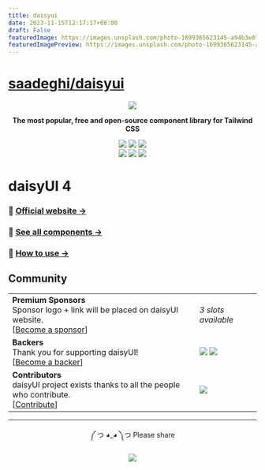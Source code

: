 ```yaml
---
title: daisyui
date: 2023-11-15T12:17:17+08:00
draft: False
featuredImage: https://images.unsplash.com/photo-1699365623145-a94b3e07a520?ixid=M3w0NjAwMjJ8MHwxfHJhbmRvbXx8fHx8fHx8fDE3MDAwMjE3Mjh8&ixlib=rb-4.0.3
featuredImagePreview: https://images.unsplash.com/photo-1699365623145-a94b3e07a520?ixid=M3w0NjAwMjJ8MHwxfHJhbmRvbXx8fHx8fHx8fDE3MDAwMjE3Mjh8&ixlib=rb-4.0.3
---
```


# [saadeghi/daisyui](https://github.com/saadeghi/daisyui)

<div align="center">

[![][logo-url]][docs-url]

**The most popular, free and open-source component library for Tailwind CSS**

[![][build]][build-url] [![][npm]][npm-url] [![][license]][license-url]  
[![][dl]][npm-url] [![][stars]][gh-url] [![][commit]][gh-url]

</div>

# daisyUI 4

### 🌼 [Official website →](https://daisyui.com/)

### 🌼 [See all components →](https://daisyui.com/components/)

### 🌼 [How to use →](https://daisyui.com/docs/install/)

## Community

|                                                                                                                             |                                                                   |
| --------------------------------------------------------------------------------------------------------------------------- | ----------------------------------------------------------------- |
| **Premium Sponsors** <br/>Sponsor logo + link will be placed on daisyUI website. <br/> [[Become a sponsor][opencollective]] | _3 slots available_ <!-- [![][sponsors]][opencollective] -->      |
| **Backers** <br/> Thank you for supporting daisyUI! <br/> [[Become a backer][opencollective]]                               | [![][backers_org]][opencollective] [![][backers]][opencollective] |
| **Contributors** <br/> daisyUI project exists thanks to all the people who contribute. <br/> [[Contribute][contribute]]     | [![][contributors_img]][contributors]                             |

---

<div align="center">
  
  
༼ つ ◕_◕ ༽つ  Please share  
  
[![][tweet]][tweet-url]

</div>

[build]: https://badgen.net/github/checks/saadeghi/daisyui?label=build
[npm]: https://badgen.net/github/tag/saadeghi/daisyui?label=version&color=green
[dl]: https://badgen.net/npm/dt/daisyui?label=installs&icon=npm&color=green
[commit]: https://badgen.net/github/last-commit/saadeghi/daisyui?icon=github&color=green
[license]: https://badgen.net/github/license/saadeghi/daisyui?color=green
[stars]: https://badgen.net/github/stars/saadeghi/daisyui?color=green
[tweet]: https://img.shields.io/twitter/url?style=social&url=https%3A%2F%2Fgithub.com%2Fsaadeghi%2Fdaisyui
[license-url]: https://github.com/saadeghi/daisyui/blob/master/LICENSE
[npm-url]: https://www.npmjs.com/package/daisyui
[gh-url]: https://github.com/saadeghi/daisyui
[build-url]: https://github.com/saadeghi/daisyui/actions
[tweet-url]: https://twitter.com/intent/tweet?text=daisyUI%20%0D%0AComponents%20for%20Tailwind%20CSS%20%0D%0Ahttps://github.com/saadeghi/daisyui
[docs-url]: https://daisyui.com/
[docs-url-install]: https://daisyui.com/docs/install
[logo-url]: https://raw.githubusercontent.com/saadeghi/daisyui/master/src/docs/static/images/daisyui-logo/favicon-192.png
[opencollective]: https://opencollective.com/daisyui
[sponsors]: https://opencollective.com/daisyui/tiers/premium-sponsor.svg?button=false&width=500&avatarHeight=120
[backers]: https://opencollective.com/daisyui/backers.svg?button=false&width=533&avatarHeight=50
[backers_org]: https://opencollective.com/daisyui/organizations.svg?button=false&width=533&avatarHeight=50
[contribute]: https://github.com/saadeghi/daisyui/blob/master/.github/CONTRIBUTING.md
[contributors_img]: https://contrib.rocks/image?repo=saadeghi/daisyui&columns=10&anon=1&max=300
[contributors]: https://github.com/saadeghi/daisyui/graphs/contributors
